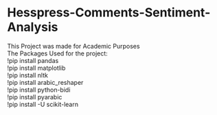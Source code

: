 # Hesspress-Comments-Sentiment-Analysis
This Project was made for Academic Purposes
<br>
The Packages Used for the project:
<br>
!pip install pandas
<br>
!pip install matplotlib
<br>
!pip install nltk
<br>
!pip install arabic_reshaper
<br>
!pip install python-bidi
<br>
!pip install pyarabic
<br>
!pip install -U scikit-learn
